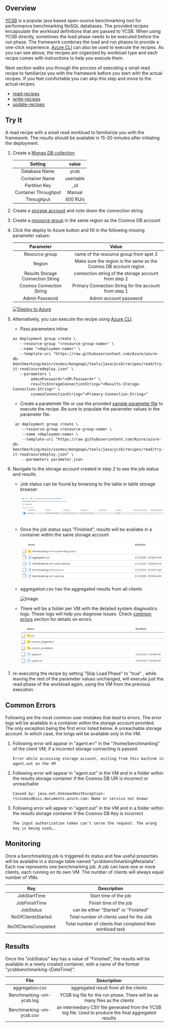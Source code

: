 ## Overview
[YCSB](https://github.com/brianfrankcooper/YCSB) is a popular java based open-source benchmarking tool for performance benchmarking NoSQL databases. The provided recipes encapsulate the workload definitions that are passed to YCSB. When using YCSB directly, sometimes the load phase needs to be executed before the run phase. The framework combines the load and run phases to provide a one-click experience. [Azure CLI](https://learn.microsoft.com/en-us/cli/azure/install-azure-cli) can also be used to execute the recipes. As you can see above, the recipes are organized by workload type and each recipe comes with instructions to help you execute them.

Next section walks you through the process of executing a small read recipe to familiarize you with the framework before you start with the actual recipes. If you feel comfortable you can skip this step and move to the actual recipes. 
 - [read-recipes](./read)
 - [write-recipes](./write)
 - [update-recipes](./update)

## Try It 
A read recipe with a small read workload to familiarize you with the framework. The results should be available in 15-20 minutes after initiating the deployment.

1. Create a [Mongo DB collection](https://learn.microsoft.com/en-us/azure/cosmos-db/mongodb/quickstart-java)

   |  Setting   |  value  | 
   | :--:  | :--:  |
   | Database Name | ycsb | 
   | Container Name | usertable | 
   | Partition Key  |  _id |
   | Container Throughput  | Manual |  
   | Throughput | 400 RU/s | 
   
   
2. Create a [storage account](https://learn.microsoft.com/en-us/azure/storage/common/storage-account-create?tabs=azure-portal) and note down the connection string 
3. Create a [resource group](https://learn.microsoft.com/en-us/azure/azure-resource-manager/management/manage-resource-groups-portal) in the same region as the Cosmos DB account 
4. Click the deploy to Azure button and fill in the following missing parameter values:

   |  Parameter   |  Value  |
   | :--:  | :--:  |
   | Resource group | name of the resource group from spet 3 |
   | Region | Make sure the region is the same as the Cosmos DB account region |
   | Results Storage Connection String | connection string of the storage account from step 2 |
   | Cosmos Connection String  | Primary Connection String for the account from step 1 |
   | Admin Password | Admin account password |

   [![Deploy to Azure](https://aka.ms/deploytoazurebutton)](https://portal.azure.com/#create/Microsoft.Template/uri/https%3A%2F%2Fraw.githubusercontent.com%2FAzure%2Fazure-db-benchmarking%2Fmain%2Fcosmos%2Fmongoapi%2Ftools%2Fjava%2Fycsb%2Frecipes%2Fread%2Ftry-it-read%2Fazuredeploy.json)

5. Alternatively, you can execute the recipe using [Azure CLI](https://learn.microsoft.com/en-us/cli/azure/install-azure-cli). 

    -  Pass parameters inline:
     ```
     az deployment group create \
        --resource-group "<resource-group-name>" \
        --name "<deploymen-name>" \
        --template-uri "https://raw.githubusercontent.com/Azure/azure-db-benchmarking/main/cosmos/mongoapi/tools/java/ycsb/recipes/read/try-it-read/azuredeploy.json" \
        --parameters \
	         adminPassword="<VM-Password>" \
	         resultsStorageConnectionString="<Results-Storage-Connection-String>" \
	         cosmosConnectionString="<Primary-Connection-String>"             
      ```
   - Create a paratemetr file or use the provided [sample parameter file](./parameter-files) to execute the recipe. Be sure to populate the parameter values in the parameter file.

    ```
     az deployment group create \
        --resource-group <resource-group-name> \
        --name <deploymen-name> \
        --template-uri "https://raw.githubusercontent.com/Azure/azure-db-benchmarking/main/cosmos/mongoapi/tools/java/ycsb/recipes/read/try-it-read/azuredeploy.json" \
        --parameters parameter.json
    ```

6. Navigate to the storage account created in step 2 to see the job status and results.

   - Job status can be found by browsing to the table in table storage browser 
   
     ![image](../../../../../../images/metadata-status.png)
 
   - Once the job status says "Finished", results will be availabe in a container within the same storage account
   
     ![image](../../../../../../images/results-container.png)
   
   - aggregation.csv has the aggregated results from all clients
    
     ![image](../../../../../../images/results-csv.png)
   
   - There will be a folder per VM with the detailed system diagnostics logs. These logs will help you diagnose issues. Check [common errors](#common-errors) section for details on errors.

     ![image](../../../../../../images/results-diagnostics.png)


7. re-executing the recipe by setting "Skip Load Phase" to "true" , while leaving the rest of the parameter values unchanged, will execute just the read phase of the workload again, using the VM from the previous execution. 

## Common Errors
Following are the most common user mistakes that lead to errors. The error logs will be available in a container within the storage account provided. The only exception being the first error listed below. A unreachable storage account. In which case, the longs will be available only in the VM.

1. Following error will appear in "agent.err" in the "/home/benchmarking" of the client VM, if a incorrect storage connecting is passed. 
   ```
   Error while accessing storage account, exiting from this machine in agent.out on the VM 
   ```
2. Following error will appear in "agent.out" in the VM and in a folder within the results storage container if the Cosmos DB URI is incorrect or unreachable 
   ```
   Caused by: java.net.UnknownHostException: rtcosmosdbsss.documents.azure.com: Name or service not known 
   ```
3. Following error will appear in "agent.out" in the VM and in a folder within the results storage container if the Cosmos DB Key is incorrect
   ```
   The input authorization token can't serve the request. The wrong key is being used….
   
 ## Monitoring
Once a benchmarking job is triggered its status and few useful properties will be available in a storage table named "ycsbbenchmarkingMetadata". Each row represents one benchmarking job. A job can have one or more clients, each running on its own VM. The number of clients will always equal number of VMs. 

   |  Key   |  Description  | 
   | :--:  | :--: |
   | JobStartTime | Start time of the job | 
   | JobFinishTime | Finish time of the job | 
   | JobStatus| can be either "Started" or "Finished"| 
   | NoOfClientsStarted | Total number of clients used for the Job |
   | NoOfClientsCompleted | Total number of clients that completed their workload task | 


## Results 
Once the "JobStatus" key has a value of "Finished", the results will be available in a newly created container, with a name of the format "ycsbbenchmarking-{DateTime}".
   
   |  File   |  Description  | 
   | :--:  | :--:  |
   | aggregation.csv | aggregated result from all the clients |    
   | Benchmarking-vm<n>-ycsb.log| YCSB log file for the run phase. There will be as many files as the clients| 
   | Benchmarking-vm<n>-ycsb.csv | an intermediary CSV file generated from the YCSB log file. Used to produce the final aggregated results | 
